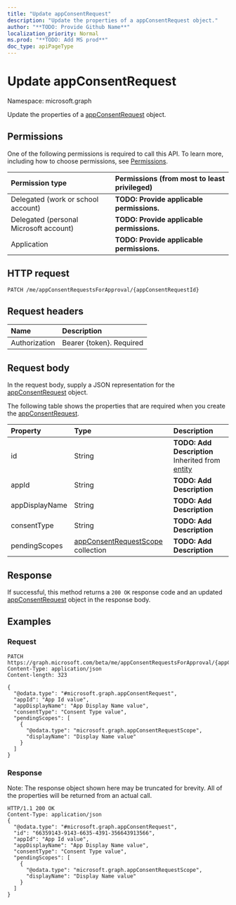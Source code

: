 ```yaml
---
title: "Update appConsentRequest"
description: "Update the properties of a appConsentRequest object."
author: "**TODO: Provide Github Name**"
localization_priority: Normal
ms.prod: "**TODO: Add MS prod**"
doc_type: apiPageType
---
```


# Update appConsentRequest

Namespace: microsoft.graph

Update the properties of a [appConsentRequest](../resources/appconsentrequest.md) object.

## Permissions
One of the following permissions is required to call this API. To learn more, including how to choose permissions, see [Permissions](/concepts/permissions-reference.md).

|Permission type|Permissions (from most to least privileged)|
|:---|:---|
|Delegated (work or school account)|**TODO: Provide applicable permissions.**|
|Delegated (personal Microsoft account)|**TODO: Provide applicable permissions.**|
|Application|**TODO: Provide applicable permissions.**|

## HTTP request
<!-- {
  "blockType": "ignored"
}
-->
``` http
PATCH /me/appConsentRequestsForApproval/{appConsentRequestId}
```

## Request headers
|Name|Description|
|:---|:---|
|Authorization|Bearer {token}. Required|

## Request body
In the request body, supply a JSON representation for the [appConsentRequest](../resources/appconsentrequest.md) object.

The following table shows the properties that are required when you create the [appConsentRequest](../resources/appconsentrequest.md).

|Property|Type|Description|
|:---|:---|:---|
|id|String|**TODO: Add Description** Inherited from [entity](../resources/entity.md)|
|appId|String|**TODO: Add Description**|
|appDisplayName|String|**TODO: Add Description**|
|consentType|String|**TODO: Add Description**|
|pendingScopes|[appConsentRequestScope](../resources/appconsentrequestscope.md) collection|**TODO: Add Description**|



## Response
If successful, this method returns a `200 OK` response code and an updated [appConsentRequest](../resources/appconsentrequest.md) object in the response body.

## Examples

### Request
<!-- {
  "blockType": "request",
  "name": "update_appconsentrequest"
}
-->
``` http
PATCH https://graph.microsoft.com/beta/me/appConsentRequestsForApproval/{appConsentRequestId}
Content-Type: application/json
Content-length: 323

{
  "@odata.type": "#microsoft.graph.appConsentRequest",
  "appId": "App Id value",
  "appDisplayName": "App Display Name value",
  "consentType": "Consent Type value",
  "pendingScopes": [
    {
      "@odata.type": "microsoft.graph.appConsentRequestScope",
      "displayName": "Display Name value"
    }
  ]
}
```

### Response
Note: The response object shown here may be truncated for brevity. All of the properties will be returned from an actual call.
<!-- {
  "blockType": "response",
  "truncated": true
}
-->
``` http
HTTP/1.1 200 OK
Content-Type: application/json
{
  "@odata.type": "#microsoft.graph.appConsentRequest",
  "id": "66359143-9143-6635-4391-356643913566",
  "appId": "App Id value",
  "appDisplayName": "App Display Name value",
  "consentType": "Consent Type value",
  "pendingScopes": [
    {
      "@odata.type": "microsoft.graph.appConsentRequestScope",
      "displayName": "Display Name value"
    }
  ]
}
```


